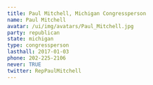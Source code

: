 ```yaml
---
title: Paul Mitchell, Michigan Congressperson
name: Paul Mitchell
avatar: /ui/img/avatars/Paul_Mitchell.jpg
party: republican
state: michigan
type: congressperson
lasthall: 2017-01-03
phone: 202-225-2106
never: TRUE
twitter: RepPaulMitchell
---
```

